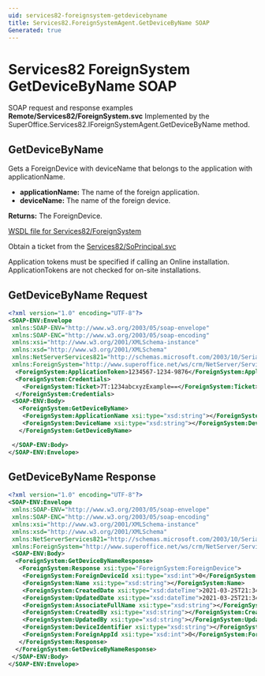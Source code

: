 ```yaml
---
uid: services82-foreignsystem-getdevicebyname
title: Services82.ForeignSystemAgent.GetDeviceByName SOAP
Generated: true
---
```


# Services82 ForeignSystem GetDeviceByName SOAP

SOAP request and response examples **Remote/Services82/ForeignSystem.svc**
Implemented by the <see cref="M:SuperOffice.Services82.IForeignSystemAgent.GetDeviceByName">SuperOffice.Services82.IForeignSystemAgent.GetDeviceByName</see> method.

## GetDeviceByName

Gets a ForeignDevice with deviceName that belongs to the application with applicationName.

* **applicationName:** The name of the foreign application.
* **deviceName:** The name of the foreign device.

**Returns:** The ForeignDevice.


[WSDL file for Services82/ForeignSystem](../Services82-ForeignSystem.md)

Obtain a ticket from the [Services82/SoPrincipal.svc](../SoPrincipal/index.md)

Application tokens must be specified if calling an Online installation. ApplicationTokens are not checked for on-site installations.

## GetDeviceByName Request

```xml
<?xml version="1.0" encoding="UTF-8"?>
<SOAP-ENV:Envelope
 xmlns:SOAP-ENV="http://www.w3.org/2003/05/soap-envelope"
 xmlns:SOAP-ENC="http://www.w3.org/2003/05/soap-encoding"
 xmlns:xsi="http://www.w3.org/2001/XMLSchema-instance"
 xmlns:xsd="http://www.w3.org/2001/XMLSchema"
 xmlns:NetServerServices821="http://schemas.microsoft.com/2003/10/Serialization/"
 xmlns:ForeignSystem="http://www.superoffice.net/ws/crm/NetServer/Services82">
  <ForeignSystem:ApplicationToken>1234567-1234-9876</ForeignSystem:ApplicationToken>
  <ForeignSystem:Credentials>
    <ForeignSystem:Ticket>7T:1234abcxyzExample==</ForeignSystem:Ticket>
  </ForeignSystem:Credentials>
 <SOAP-ENV:Body>
   <ForeignSystem:GetDeviceByName>
    <ForeignSystem:ApplicationName xsi:type="xsd:string"></ForeignSystem:ApplicationName>
    <ForeignSystem:DeviceName xsi:type="xsd:string"></ForeignSystem:DeviceName>
   </ForeignSystem:GetDeviceByName>

 </SOAP-ENV:Body>
</SOAP-ENV:Envelope>

```


## GetDeviceByName Response

```xml
<?xml version="1.0" encoding="UTF-8"?>
<SOAP-ENV:Envelope
 xmlns:SOAP-ENV="http://www.w3.org/2003/05/soap-envelope"
 xmlns:SOAP-ENC="http://www.w3.org/2003/05/soap-encoding"
 xmlns:xsi="http://www.w3.org/2001/XMLSchema-instance"
 xmlns:xsd="http://www.w3.org/2001/XMLSchema"
 xmlns:NetServerServices821="http://schemas.microsoft.com/2003/10/Serialization/"
 xmlns:ForeignSystem="http://www.superoffice.net/ws/crm/NetServer/Services82">
 <SOAP-ENV:Body>
  <ForeignSystem:GetDeviceByNameResponse>
   <ForeignSystem:Response xsi:type="ForeignSystem:ForeignDevice">
    <ForeignSystem:ForeignDeviceId xsi:type="xsd:int">0</ForeignSystem:ForeignDeviceId>
    <ForeignSystem:Name xsi:type="xsd:string"></ForeignSystem:Name>
    <ForeignSystem:CreatedDate xsi:type="xsd:dateTime">2021-03-25T21:34:47Z</ForeignSystem:CreatedDate>
    <ForeignSystem:UpdatedDate xsi:type="xsd:dateTime">2021-03-25T21:34:47Z</ForeignSystem:UpdatedDate>
    <ForeignSystem:AssociateFullName xsi:type="xsd:string"></ForeignSystem:AssociateFullName>
    <ForeignSystem:CreatedBy xsi:type="xsd:string"></ForeignSystem:CreatedBy>
    <ForeignSystem:UpdatedBy xsi:type="xsd:string"></ForeignSystem:UpdatedBy>
    <ForeignSystem:DeviceIdentifier xsi:type="xsd:string"></ForeignSystem:DeviceIdentifier>
    <ForeignSystem:ForeignAppId xsi:type="xsd:int">0</ForeignSystem:ForeignAppId>
   </ForeignSystem:Response>
  </ForeignSystem:GetDeviceByNameResponse>
 </SOAP-ENV:Body>
</SOAP-ENV:Envelope>

```

